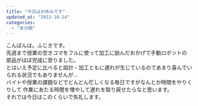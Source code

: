 ```yaml
---
title: "今日はお休みです"
updated_at: "2013-10-14"
categories: 
  - "未分類"
---
```


こんばんは。ふじきです。  
先週まで授業の空きコマをフルに使って加工に励んだおかげで手動ロボットの 部品がほぼ完成に至りました。  
とはいえ予定に比べると設計・加工ともに遅れが生じているのであまり喜んでいられる状況でもありませんが…  
バイトや授業の課題などでどんどん忙しくなる毎日ですがなんとか時間をやりくりして 作業にあたる時間を増やして遅れを取り戻せたらなと思います。  
それでは今日はこのくらいで失礼します。
